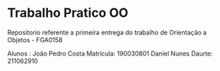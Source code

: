 # Trabalho Pratico OO

Repositorio referente a primeira entrega do trabalho de Orientação a Objetos - FGA0158




Alunos : 
João Pedro Costa Matrícula: 190030801
Daniel Nunes  Daurte: 211062910
